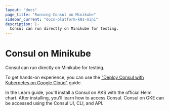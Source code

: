 ```yaml
---
layout: "docs"
page_title: "Running Consul on Minikube"
sidebar_current: "docs-platform-k8s-mini"
description: |-
  Consul can run directly on Minikube for testing.
---
```


# Consul on Minikube

Consul can run directly on Minikube for testing.  

To get hands-on experience, you can use the ["Deploy Consul with Kubernetes on Google Cloud"](https://learn.hashicorp.com/consul/kubernetes/minikube?utm_source=consul.io&utm_medium=docs&utm_content=k8s&utm_term=mk) guide.

In the Learn guide, you'll install a Consul on AKS with the official Helm chart. After installing, you'll learn how to access Consul. Consul on GKE can be accessed using the Consul UI, CLI, and API.